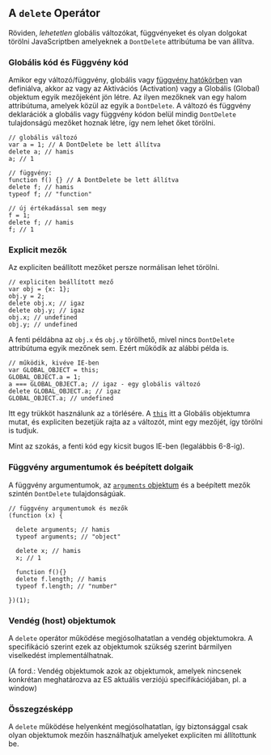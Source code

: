 ﻿## A `delete` Operátor

Röviden, *lehetetlen* globális változókat, függvényeket és olyan dolgokat törölni
JavaScriptben amelyeknek a `DontDelete` attribútuma be van állítva.

### Globális kód és Függvény kód

Amikor egy változó/függvény, globális vagy 
[függvény hatókörben](#function.scopes) van definiálva, 
akkor az vagy az Aktivációs (Activation) vagy a Globális (Global) objektum egyik mezőjeként
jön létre.  Az ilyen mezőknek van egy halom attribútuma, amelyek közül az egyik 
a `DontDelete`. A változó és függvény deklarációk a globális vagy függvény kódon
belül mindig `DontDelete` tulajdonságú mezőket hoznak létre, így nem lehet őket
törölni.

    // globális változó
    var a = 1; // A DontDelete be lett állítva
    delete a; // hamis
    a; // 1

    // függvény:
    function f() {} // A DontDelete be lett állítva
    delete f; // hamis
    typeof f; // "function"

    // új értékadással sem megy
    f = 1;
    delete f; // hamis
    f; // 1

### Explicit mezők

Az expliciten beállított mezőket persze normálisan lehet törölni.

    // expliciten beállított mező
    var obj = {x: 1};
    obj.y = 2;
    delete obj.x; // igaz
    delete obj.y; // igaz
    obj.x; // undefined
    obj.y; // undefined
	

A fenti példábna az `obj.x` és `obj.y` törölhető, mivel nincs `DontDelete`
attribútuma egyik mezőnek sem. Ezért működik az alábbi példa is.

    // működik, kivéve IE-ben
    var GLOBAL_OBJECT = this;
    GLOBAL_OBJECT.a = 1;
    a === GLOBAL_OBJECT.a; // igaz - egy globális változó
    delete GLOBAL_OBJECT.a; // igaz
    GLOBAL_OBJECT.a; // undefined

Itt egy trükköt használunk az `a` törlésére. A [`this`](#function.this) itt 
a Globális objektumra mutat, és expliciten bezetjük rajta az `a` változót, mint
egy mezőjét, így törölni is tudjuk.

Mint az szokás, a fenti kód egy kicsit bugos IE-ben (legalábbis 6-8-ig).

### Függvény argumentumok és beépített dolgaik

A függvény argumentumok, az [`arguments` objektum](#function.arguments)
és a beépített mezők szintén `DontDelete` tulajdonságúak.

    // függvény argumentumok és mezők
    (function (x) {
    
      delete arguments; // hamis
      typeof arguments; // "object"
      
      delete x; // hamis
      x; // 1
      
      function f(){}
      delete f.length; // hamis
      typeof f.length; // "number"
      
    })(1);

### Vendég (host) objektumok

A `delete` operátor működése megjósolhatatlan a vendég objektumokra. A specifikáció
szerint ezek az objektumok szükség szerint bármilyen viselkedést implementálhatnak.

(A ford.: Vendég objektumok azok az objektumok, amelyek nincsenek konkrétan
meghatározva az ES aktuális verziójú specifikációjában, pl. a window)

### Összegzésképp

A `delete` működése helyenként megjósolhatatlan, így biztonsággal csak olyan
objektumok mezőin használhatjuk amelyeket expliciten mi állítottunk be.